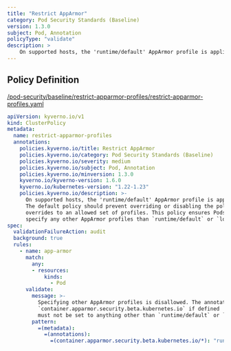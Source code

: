 ```yaml
---
title: "Restrict AppArmor"
category: Pod Security Standards (Baseline)
version: 1.3.0
subject: Pod, Annotation
policyType: "validate"
description: >
    On supported hosts, the 'runtime/default' AppArmor profile is applied by default. The default policy should prevent overriding or disabling the policy, or restrict overrides to an allowed set of profiles. This policy ensures Pods do not specify any other AppArmor profiles than `runtime/default` or `localhost/*`.
---
```


## Policy Definition
<a href="https://github.com/kyverno/policies/raw/main//pod-security/baseline/restrict-apparmor-profiles/restrict-apparmor-profiles.yaml" target="-blank">/pod-security/baseline/restrict-apparmor-profiles/restrict-apparmor-profiles.yaml</a>

```yaml
apiVersion: kyverno.io/v1
kind: ClusterPolicy
metadata:
  name: restrict-apparmor-profiles
  annotations:
    policies.kyverno.io/title: Restrict AppArmor
    policies.kyverno.io/category: Pod Security Standards (Baseline)
    policies.kyverno.io/severity: medium
    policies.kyverno.io/subject: Pod, Annotation
    policies.kyverno.io/minversion: 1.3.0
    kyverno.io/kyverno-version: 1.6.0
    kyverno.io/kubernetes-version: "1.22-1.23"
    policies.kyverno.io/description: >-
      On supported hosts, the 'runtime/default' AppArmor profile is applied by default.
      The default policy should prevent overriding or disabling the policy, or restrict
      overrides to an allowed set of profiles. This policy ensures Pods do not
      specify any other AppArmor profiles than `runtime/default` or `localhost/*`.
spec:
  validationFailureAction: audit
  background: true
  rules:
    - name: app-armor
      match:
        any:
        - resources:
            kinds:
              - Pod
      validate:
        message: >-
          Specifying other AppArmor profiles is disallowed. The annotation
          `container.apparmor.security.beta.kubernetes.io` if defined
          must not be set to anything other than `runtime/default` or `localhost/*`.
        pattern:
          =(metadata):
            =(annotations):
              =(container.apparmor.security.beta.kubernetes.io/*): "runtime/default | localhost/*"

```
